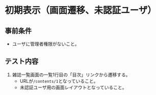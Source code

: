 # 初期表示（画面遷移、未認証ユーザ）

## 事前条件
- ユーザに管理者権限がないこと。

## テスト内容
1. 雑誌一覧画面の一覧1行目の「目次」リンクから遷移する。
    - URLが`/contents/1`となっていること。
    - 未認証ユーザ用の画面レイアウトとなっていること。
